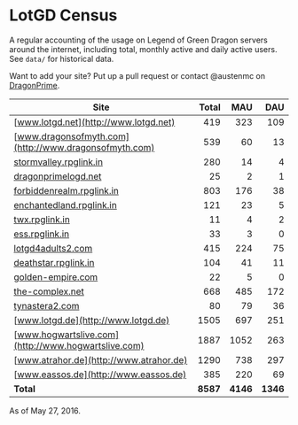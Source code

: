 # LotGD Census
A regular accounting of the usage on Legend of Green Dragon servers around the internet, including total, monthly active and daily active users. See `data/` for historical data.

Want to add your site? Put up a pull request or contact @austenmc on [DragonPrime](http://dragonprime.net).


Site | Total | MAU | DAU
--- | ---:| ---:| ---:
[www.lotgd.net](http://www.lotgd.net)|419|323|109
[www.dragonsofmyth.com](http://www.dragonsofmyth.com)|539|60|13
[stormvalley.rpglink.in](http://stormvalley.rpglink.in)|280|14|4
[dragonprimelogd.net](http://dragonprimelogd.net)|25|2|1
[forbiddenrealm.rpglink.in](http://forbiddenrealm.rpglink.in)|803|176|38
[enchantedland.rpglink.in](http://enchantedland.rpglink.in)|121|23|5
[twx.rpglink.in](http://twx.rpglink.in)|11|4|2
[ess.rpglink.in](http://ess.rpglink.in)|33|3|0
[lotgd4adults2.com](http://lotgd4adults2.com)|415|224|75
[deathstar.rpglink.in](http://deathstar.rpglink.in)|104|41|11
[golden-empire.com](http://golden-empire.com)|22|5|0
[the-complex.net](http://the-complex.net)|668|485|172
[tynastera2.com](http://tynastera2.com)|80|79|36
[www.lotgd.de](http://www.lotgd.de)|1505|697|251
[www.hogwartslive.com](http://www.hogwartslive.com)|1887|1052|263
[www.atrahor.de](http://www.atrahor.de)|1290|738|297
[www.eassos.de](http://www.eassos.de)|385|220|69
**Total**|**8587**|**4146**|**1346**

As of May 27, 2016.
